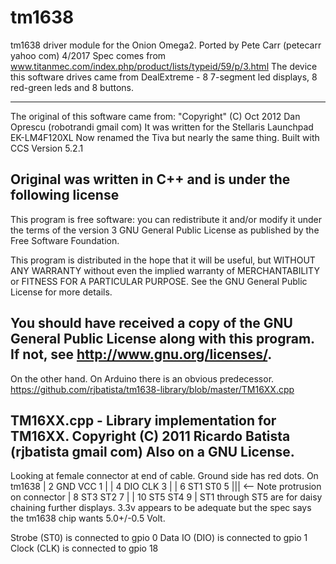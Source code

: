 # tm1638
tm1638 driver module for the Onion Omega2.
  Ported by Pete Carr (petecarr <at> yahoo <dot> com) 4/2017
  Spec comes from www.titanmec.com/index.php/product/lists/typeid/59/p/3.html
  The device this software drives came from DealExtreme -
  8 7-segment led displays, 8 red-green leds and 8 buttons.

  ------------------------------------------------------------------------
  The original of this software came from:
  "Copyright" (C) Oct 2012 Dan Oprescu (robotrandi <at> gmail <dot> com)
  It was written for the Stellaris Launchpad EK-LM4F120XL
  Now renamed the Tiva but nearly the same thing.
  Built with CCS Version 5.2.1

  Original was written in C++ and is under the following license
  -------------------------------------------------------------------------
  This program is free software: you can redistribute it and/or modify
  it under the terms of the version 3 GNU General Public License as
  published by the Free Software Foundation.

  This program is distributed in the hope that it will be useful,
  but WITHOUT ANY WARRANTY without even the implied warranty of
  MERCHANTABILITY or FITNESS FOR A PARTICULAR PURPOSE.  See the
  GNU General Public License for more details.
  
   You should have received a copy of the GNU General Public License
  along with this program.  If not, see <http://www.gnu.org/licenses/>.
  --------------------------------------------------------------------------
  On the other hand. On Arduino there is an obvious predecessor.
  https://github.com/rjbatista/tm1638-library/blob/master/TM16XX.cpp

  TM16XX.cpp - Library implementation for TM16XX.
  Copyright (C) 2011 Ricardo Batista (rjbatista <at> gmail <dot> com)
  Also on a GNU License.
  ---------------------------------------------------------------------------

  Looking at female connector at end of cable. Ground side has red dots.
     On tm1638 |  2 GND VCC 1 |
               |  4 DIO CLK 3 |
               |  6 ST1 ST0 5 |||  <-- Note protrusion on connector
               |  8 ST3 ST2 7 |
               | 10 ST5 ST4 9 |
   ST1 through ST5 are for daisy chaining further displays.
   3.3v appears to be adequate but the spec says the tm1638 chip wants 5.0+/-0.5 Volt.
   
   Strobe (ST0)  is connected to gpio 0
   Data IO (DIO) is connected to gpio 1
   Clock (CLK) is connected to gpio 18
 
